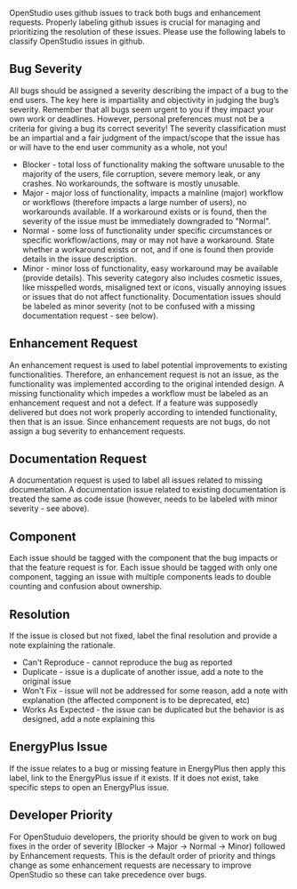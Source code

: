 OpenStudio uses github issues to track both bugs and enhancement requests. Properly labeling github issues is crucial for managing and prioritizing the resolution of these issues. Please use the following labels to classify OpenStudio issues in github. 

## Bug Severity
All bugs should be assigned a severity describing the impact of a bug to the end users. The key here is impartiality and objectivity in judging the bug’s severity. Remember that all bugs seem urgent to you if they impact your own work or deadlines. However, personal preferences must not be a criteria for giving a bug its correct severity! The severity classification must be an impartial and a fair judgment of the impact/scope that the issue has or will have to the end user community as a whole, not you! 

* Blocker - total loss of functionality making the software unusable to the majority of the users, file corruption, severe memory leak, or any crashes. No workarounds, the software is mostly unusable.
* Major - major loss of functionality, impacts a mainline (major) workflow or workflows (therefore impacts a large number of users), no workarounds available. If a workaround exists or is found, then the severity of the issue must be immediately downgraded to "Normal".
* Normal - some loss of functionality under specific circumstances or specific workflow/actions, may or may not have a workaround. State whether a workaround exists or not, and if one is found then provide details in the issue description.
* Minor - minor loss of functionality, easy workaround may be available (provide details). This severity category also includes cosmetic issues, like misspelled words, misaligned text or icons, visually annoying issues or issues that do not affect functionality. Documentation issues should be labeled as minor severity (not to be confused with a missing documentation request - see below).

## Enhancement Request
An enhancement request is used to label potential improvements to existing functionalities. Therefore, an enhancement request is not an issue, as the functionality was implemented according to the original intended design. A missing functionality which impedes a workflow must be labeled as an enhancement request and not a defect.  If a feature was supposedly delivered but does not work properly according to intended functionality, then that is an issue. Since enhancement requests are not bugs, do not assign a bug severity to enhancement requests.

## Documentation Request
A documentation request is used to label all issues related to missing documentation. A documentation issue related to existing documentation is treated the same as code issue (however, needs to be labeled with minor severity - see above).

## Component
Each issue should be tagged with the component that the bug impacts or that the feature request is for.  Each issue should be tagged with only one component, tagging an issue with multiple components leads to double counting and confusion about ownership. 

## Resolution
If the issue is closed but not fixed, label the final resolution and provide a note explaining the rationale.

* Can't Reproduce - cannot reproduce the bug as reported
* Duplicate - issue is a duplicate of another issue, add a note to the original issue
* Won't Fix - issue will not be addressed for some reason, add a note with explanation (the affected component is to be deprecated, etc)
* Works As Expected - the issue can be duplicated but the behavior is as designed, add a note explaining this

## EnergyPlus Issue
If the issue relates to a bug or missing feature in EnergyPlus then apply this label, link to the EnergyPlus issue if it exists. If it does not exist, take specific steps to open an EnergyPlus issue.

## Developer Priority 
For OpenStuduio developers, the priority should be given to work on bug fixes in the order of severity (Blocker -> Major -> Normal -> Minor) followed by Enhancement requests. This is the default order of priority and things change as some enhancement requests are necessary to improve OpenStudio so these can take precedence over bugs.  
